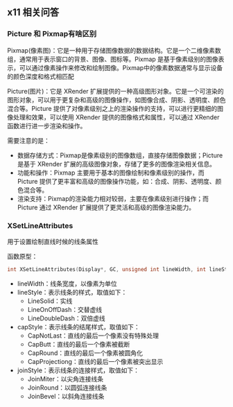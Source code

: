 ## x11 相关问答

### Picture 和 Pixmap有啥区别

Pixmap(像素图)：它是一种用于存储图像数据的数据结构。它是一个二维像素数组，通常用于表示窗口的背景、图像、图标等。Pixmap 是基于像素级别的图像表示，可以通过像素操作来修改和绘制图像。Pixmap中的像素数据通常与显示设备的颜色深度和格式相匹配

Picture(图片)：它是 XRender 扩展提供的一种高级图形对象。它是一个可渲染的图形对象，可以用于更复杂和高级的图像操作，如图像合成、阴影、透明度、颜色混合等。Picture 提供了对像素级别之上的渲染操作的支持，可以进行更精细的图像处理和效果，可以使用 XRender 提供的图像格式和属性，可以通过 XRender 函数进行进一步渲染和操作。

需要注意的是：
- 数据存储方式：Pixmap是像素级别的图像数组，直接存储图像数据；Picture是基于 XRender 扩展的高级图像对象，存储了更多的图像渲染相关信息。
- 功能和操作：Pixmap 主要用于基本的图像绘制和像素级别的操作，而 Picture 提供了更丰富和高级的图像操作功能，如：合成、阴影、透明度、颜色混合等。
- 渲染支持：Pixmap的渲染能力相对较弱，主要在像素级别进行操作；而 Picture 通过 XRender 扩展提供了更灵活和高级的图像渲染能力。

### XSetLineAttributes

用于设置绘制直线时候的线条属性

函数原型：
```c
int XSetLineAttributes(Display*, GC, unsigned int lineWidth, int lineStyle, int capStyle, int joinStyle);
```

- lineWidth：线条宽度，以像素为单位
- lineStyle：表示线条的样式，取值如下：
    - LineSolid：实线
    - LineOnOffDash：交替虚线
    - LineDoubleDash：双倍虚线
- capStyle：表示线条的结尾样式，取值如下：
    - CapNotLast：直线的最后一个像素没有特殊处理
    - CapButt：直线的最后一个像素被截断
    - CapRound：直线的最后一个像素被圆角化
    - CapProjectiong：直线的最后一个像素被突出显示
- joinStyle：表示线条的连接样式，取值如下：
    - JoinMiter：以尖角连接线条
    - JoinRound：以圆弧连接线条
    - JoinBevel：以斜角连接线条
